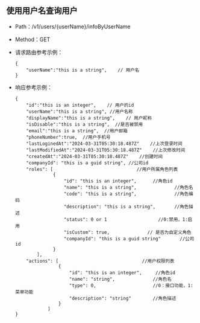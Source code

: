 ## 使用用户名查询用户
- Path：/v1/users/{userName}/infoByUserName
- Method：GET
- 请求路由参考示例：
    ```
    {
        "userName":"this is a string",    // 用户名
    }
  
- 响应参考示例：

    ```
    {
        "id":"this is an integer",    // 用户的id
        "userName":"this is a string", //用户名称
        "displayName":"this is a string",    // 用户昵称
        "isDisable":"this is a string",  //是否被禁用
        "email":"this is a string",  //用户邮箱
        "phoneNumber":true,  //用户手机号
        "lastLoginedAt":"2024-03-31T05:30:18.487Z"    //上次登录时间
        "lastModifiedAt":"2024-03-31T05:30:18.487Z"    //上次修改时间
        "createdAt":"2024-03-31T05:30:18.487Z"    //创建时间
        "companyId": "this is a guid string", //公司id
        "roles": [                               //用户所属角色列表
                  {
                      "id": "this is an integer",      //角色id
                      "name": "this is a string",              //角色名
                      "code": "this is a string",              //角色编码
                      "description": "this is a string",       //角色描述
                      "status": 0 or 1                   //0:禁用，1:启用
                      "isCustom": true,              // 是否为自定义角色
                      "companyId": "this is a guid string"       //公司id
                  }
            ],
        "actions": [                               //用户权限列表
                    {
                        "id": "this is an integer",     //角色id
                        "name": "string",              //角色名
                        "type": 0,                     //0：接口功能，1:菜单功能
                        "description": "string"        //角色描述
                    }
                ]
    }    
    ``` 